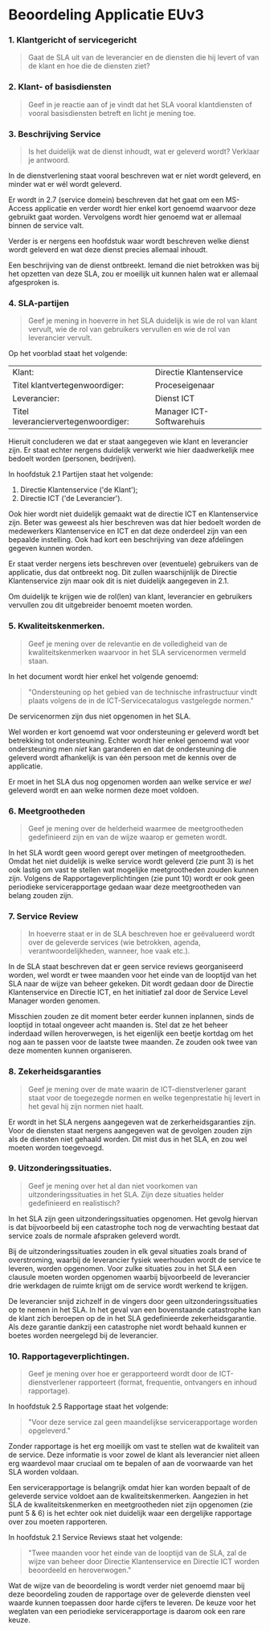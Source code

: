 # Beoordeling Applicatie EUv3

### 1. Klantgericht of servicegericht
> Gaat de SLA uit van de leverancier en de diensten die hij levert of van de klant en hoe die de diensten ziet?



### 2. Klant- of basisdiensten
> Geef in je reactie aan of je vindt dat het SLA vooral klantdiensten of vooral basisdiensten betreft en licht je mening toe.



### 3. Beschrijving Service
> Is het duidelijk wat de dienst inhoudt, wat er geleverd wordt? Verklaar je antwoord.

In de dienstverlening staat vooral beschreven wat er níet wordt geleverd, en minder wat er wél wordt geleverd.

Er wordt in 2.7 (service domein) beschreven dat het gaat om een MS-Access applicatie en verder wordt hier enkel kort genoemd waarvoor deze gebruikt gaat worden. Vervolgens wordt hier genoemd wat er allemaal binnen de service valt.

Verder is er nergens een hoofdstuk waar wordt beschreven welke dienst wordt geleverd en wat deze dienst precies allemaal inhoudt.

Een beschrijving van de dienst ontbreekt. Iemand die niet betrokken was bij het opzetten van deze SLA, zou er moeilijk uit kunnen halen wat er allemaal afgesproken is.



### 4. SLA-partijen
> Geef je mening in hoeverre in het SLA duidelijk is wie de rol van klant vervult, wie de rol van gebruikers vervullen en wie de rol van leverancier vervult.

Op het voorblad staat het volgende:

|                                     |                          |
| :----                               | :----                    |
| Klant:                              | Directie Klantenservice  |
| Titel klantvertegenwoordiger:       | Proceseigenaar           |
| Leverancier:                        | Dienst ICT               |
| Titel leveranciervertegenwoordiger: | Manager ICT-Softwarehuis |

Hieruit concluderen we dat er staat aangegeven wie klant en leverancier zijn. Er staat echter nergens duidelijk verwerkt wie hier daadwerkelijk mee bedoelt worden (personen, bedrijven).

In hoofdstuk 2.1 Partijen staat het volgende:

1.	Directie Klantenservice ('de Klant');
2.	Directie ICT ('de Leverancier').

Ook hier wordt niet duidelijk gemaakt wat de directie ICT en Klantenservice zijn. Beter was geweest als hier beschreven was dat hier bedoelt worden de medewerkers Klantenservice en ICT en dat deze onderdeel zijn van een bepaalde instelling. Ook had kort een beschrijving van deze afdelingen gegeven kunnen worden.

Er staat verder nergens iets beschreven over (eventuele) gebruikers van de applicatie, dus dat ontbreekt nog. Dit zullen waarschijnlijk de Directie Klantenservice zijn maar ook dit is niet duidelijk aangegeven in 2.1.

Om duidelijk te krijgen wie de rol(len) van klant, leverancier en gebruikers vervullen zou dit uitgebreider benoemt moeten worden.



### 5. Kwaliteitskenmerken.
> Geef je mening over de relevantie en de volledigheid van de kwaliteitskenmerken waarvoor in het SLA servicenormen vermeld staan.

In het document wordt hier enkel het volgende genoemd:

> "Ondersteuning op het gebied van de technische infrastructuur vindt plaats volgens de in de ICT-Servicecatalogus vastgelegde normen."

De servicenormen zijn dus niet opgenomen in het SLA.

Wel worden er kort genoemd wat voor ondersteuning er geleverd wordt bet betrekking tot ondersteuning. Echter wordt hier enkel genoemd wat voor ondersteuning men _niet_ kan garanderen en dat de ondersteuning die geleverd wordt afhankelijk is van één persoon met de kennis over de applicatie.

Er moet in het SLA dus nog opgenomen worden aan welke service er _wel_ geleverd wordt en aan welke normen deze moet voldoen.



### 6. Meetgrootheden
> Geef je mening over de helderheid waarmee de meetgrootheden gedefinieerd zijn en van de wijze waarop er gemeten wordt.

In het SLA wordt geen woord gerept over metingen of meetgrootheden. Omdat het niet duidelijk is welke service wordt geleverd (zie punt 3) is het ook lastig om vast te stellen wat mogelijke meetgrootheden zouden kunnen zijn. Volgens de Rapportageverplichtingen (zie punt 10) wordt er ook geen periodieke servicerapportage gedaan waar deze meetgrootheden van belang zouden zijn.



### 7. Service Review
> In hoeverre staat er in de SLA beschreven hoe er geëvalueerd wordt over de geleverde services (wie betrokken, agenda, verantwoordelijkheden, wanneer, hoe vaak etc.).

In de SLA staat beschreven dat er geen service reviews georganiseerd worden, wel wordt er twee maanden voor het einde van de looptijd van het SLA naar de wijze van beheer gekeken. Dit wordt gedaan door de Directie Klantenservice en Directie ICT, en het initiatief zal door de Service Level Manager worden genomen.

Misschien zouden ze dit moment beter eerder kunnen inplannen, sinds de looptijd in totaal ongeveer acht maanden is. Stel dat ze het beheer inderdaad willen heroverwegen, is het eigenlijk een beetje kortdag om het nog aan te passen voor de laatste twee maanden. Ze zouden ook twee van deze momenten kunnen organiseren.



### 8. Zekerheidsgaranties
> Geef je mening over de mate waarin de ICT-dienstverlener garant staat voor de toegezegde normen en welke tegenprestatie hij levert in het geval hij zijn normen niet haalt.

Er wordt in het SLA nergens aangegeven wat de zerkerheidsgaranties zijn. Voor de diensten staat nergens aangegeven wat de gevolgen zouden zijn als de diensten niet gehaald worden. Dit mist dus in  het SLA, en zou wel moeten worden toegevoegd.



### 9. Uitzonderingssituaties.
> Geef je mening over het al dan niet voorkomen van uitzonderingssituaties in het SLA. Zijn deze situaties helder gedefinieerd en realistisch?

In het SLA zijn geen uitzonderingssituaties opgenomen. Het gevolg hiervan is dat bijvoorbeeld bij een catastrophe toch nog de verwachting bestaat dat service zoals de normale afspraken geleverd wordt.

Bij de uitzonderingssituaties zouden in elk geval situaties zoals brand of overstroming, waarbij de leverancier fysiek weerhouden wordt de service te leveren, worden opgenomen. Voor zulke situaties zou in het SLA een clausule moeten worden opgenomen waarbij bijvoorbeeld de leverancier drie werkdagen de ruimte krijgt om de service wordt werkend te krijgen.

De leverancier snijd zichzelf in de vingers door geen uitzonderingssituaties op te nemen in het SLA. In het geval van een bovenstaande catastrophe kan de klant zich beroepen op de in het SLA gedefinieerde zekerheidsgarantie. Als deze garantie dankzij een catastrophe niet wordt behaald kunnen er boetes worden neergelegd bij de leverancier.



### 10. Rapportageverplichtingen.
> Geef je mening over hoe er gerapporteerd wordt door de ICT-dienstverlener rapporteert (format, frequentie, ontvangers en inhoud rapportage).

In hoofdstuk 2.5 Rapportage staat het volgende:

> "Voor deze service zal geen maandelijkse servicerapportage worden opgeleverd."

Zonder rapportage is het erg moeilijk om vast te stellen wat de kwaliteit van de service. Deze informatie is voor zowel de klant als leverancier niet alleen erg waardevol maar cruciaal om te bepalen of aan de voorwaarde van het SLA worden voldaan.

Een servicerapportage is belangrijk omdat hier kan worden bepaalt of de geleverde service voldoet aan de kwaliteitskenmerken. Aangezien in het SLA de kwaliteitskenmerken en meetgrootheden niet zijn opgenomen (zie punt 5 & 6) is het echter ook niet duidelijk waar een dergelijke rapportage over zou moeten rapporteren.

In hoofdstuk 2.1 Service Reviews staat het volgende:

> "Twee maanden voor het einde van de looptijd van de SLA, zal de wijze van beheer door Directie Klantenservice en Directie ICT worden beoordeeld en heroverwogen."

Wat de wijze van de beoordeling is wordt verder niet genoemd maar bij deze beoordeling zouden de rapportage over de geleverde diensten veel waarde kunnen toepassen door harde cijfers te leveren. De keuze voor het weglaten van een periodieke servicerapportage is daarom ook een rare keuze.
